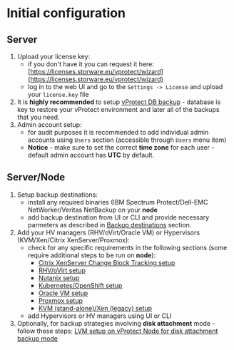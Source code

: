 # Initial configuration

## Server

1. Upload your license key:
   * if you don't have it you can request it here: [https://licenses.storware.eu/vprotect/wizard](https://licenses.storware.eu/vprotect/wizard)
   * log in to the web UI and go to the `Settings -> License` and upload your `license.key` file
2. It is **highly recommended** to setup [vProtect DB backup](vprotect-db-backup.md) - database is key to restore your vProtect environment and later all of the backups that you need.
3. Admin account setup:
   * for audit purposes it is recommended to add individual admin accounts using `Users` section \(accessible through `Users` menu item\)
   * **Notice** - make sure to set the correct **time zone** for each user - default admin account has **UTC** by default.

## Server/Node

1. Setup backup destinations:
   * install any required binaries \(IBM Spectrum Protect/Dell-EMC NetWorker/Veritas NetBackup on your **node**
   * add backup destination from UI or CLI and provide necessary parmeters as described in [Backup destinations](../admin_webui_overview/admin_webui_bd.md) section.
2. Add your HV managers \(RHV/oVirt/Oracle VM\) or Hypervisors \(KVM/Xen/Citrix XenServer/Proxmox\):
   * check for any specific requirements in the following sections \(some require additional steps to be run on **node**\):
     * [Citrix XenServer Change Block Tracking setup](virtualization-platforms/setup_citrix_cbt.md)
     * [RHV/oVirt setup](virtualization-platforms/setup_rhv.md)
     * [Nutanix setup](virtualization-platforms/setup_nutanix.md)
     * [Kubernetes/OpenShift setup](virtualization-platforms/kubernetes-setup.md)
     * [Oracle VM setup](virtualization-platforms/setup_ovm.md)
     * [Proxmox setup](virtualization-platforms/setup_proxmox.md)
     * [KVM \(stand-alone\)/Xen \(legacy\) setup](virtualization-platforms/setup_kvm_xen.md)
   * add Hypervisors or HV managers using UI or CLI
3. Optionally, for backup strategies involving **disk attachment** mode - follow these steps: [LVM setup on vProtect Node for disk attachment backup mode](setup_lvm.md)

